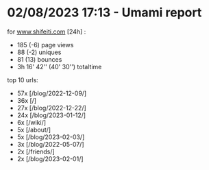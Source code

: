 # 02/08/2023 17:13 - Umami report
for www.shifeiti.com [24h] :

 - 185 (-6) page views
 - 88 (-2) uniques
 - 81 (13) bounces
 - 3h 16' 42'' (40' 30'') totaltime


top 10 urls:
 - 57x [/blog/2022-12-09/]
 - 36x [/]
 - 27x [/blog/2022-12-22/]
 - 24x [/blog/2023-01-12/]
 - 6x [/wiki/]
 - 5x [/about/]
 - 5x [/blog/2023-02-03/]
 - 3x [/blog/2022-05-07/]
 - 2x [/friends/]
 - 2x [/blog/2023-02-01/]


